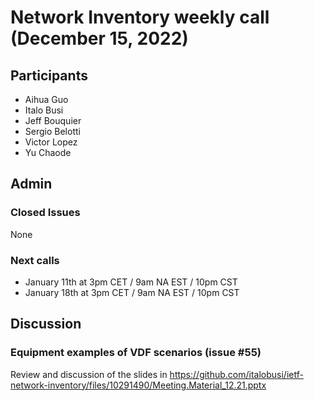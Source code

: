# Network Inventory weekly call (December 15, 2022)

## Participants

- Aihua Guo
- Italo Busi
- Jeff Bouquier
- Sergio Belotti
- Victor Lopez
- Yu Chaode

## Admin

### Closed Issues

None

### Next calls

- January 11th at 3pm CET / 9am NA EST / 10pm CST
- January 18th at 3pm CET / 9am NA EST / 10pm CST

## Discussion

### Equipment examples of VDF scenarios (issue #55)

Review and discussion of the slides in https://github.com/italobusi/ietf-network-inventory/files/10291490/Meeting.Material_12.21.pptx
